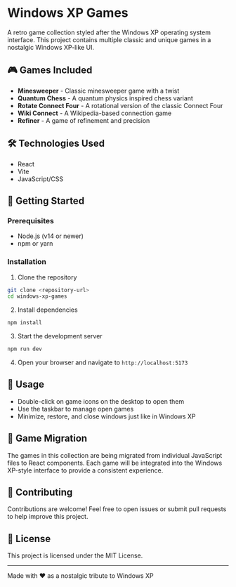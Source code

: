 # Windows XP Games

A retro game collection styled after the Windows XP operating system interface. This project contains multiple classic and unique games in a nostalgic Windows XP-like UI.

## 🎮 Games Included

- **Minesweeper** - Classic minesweeper game with a twist
- **Quantum Chess** - A quantum physics inspired chess variant
- **Rotate Connect Four** - A rotational version of the classic Connect Four
- **Wiki Connect** - A Wikipedia-based connection game
- **Refiner** - A game of refinement and precision

## 🛠️ Technologies Used

- React
- Vite
- JavaScript/CSS

## 🚀 Getting Started

### Prerequisites

- Node.js (v14 or newer)
- npm or yarn

### Installation

1. Clone the repository
```bash
git clone <repository-url>
cd windows-xp-games
```

2. Install dependencies
```bash
npm install
```

3. Start the development server
```bash
npm run dev
```

4. Open your browser and navigate to `http://localhost:5173`

## 📝 Usage

- Double-click on game icons on the desktop to open them
- Use the taskbar to manage open games
- Minimize, restore, and close windows just like in Windows XP

## 🧠 Game Migration

The games in this collection are being migrated from individual JavaScript files to React components. Each game will be integrated into the Windows XP-style interface to provide a consistent experience.

## 🤝 Contributing

Contributions are welcome! Feel free to open issues or submit pull requests to help improve this project.

## 📜 License

This project is licensed under the MIT License.

---

Made with ❤️ as a nostalgic tribute to Windows XP
